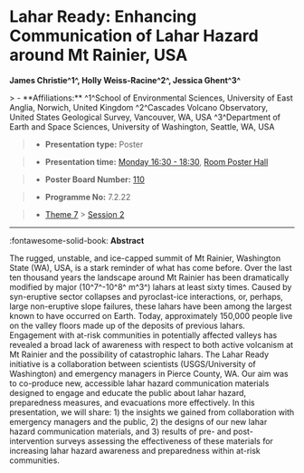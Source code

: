 # Lahar Ready: Enhancing Communication of Lahar Hazard around Mt Rainier, USA

**James Christie^1^, Holly Weiss-Racine^2^, Jessica Ghent^3^**

<!-- more -->> - **Affiliations:** ^1^School of Environmental Sciences, University of East Anglia, Norwich, United Kingdom ^2^Cascades Volcano Observatory, United States Geological Survey, Vancouver, WA, USA ^3^Department of Earth and Space Sciences, University of Washington, Seattle, WA, USA

> - **Presentation type:** Poster

> - **Presentation time:** [Monday 16:30 - 18:30](../sessions_comparison.md#__tabbed_1_6), [Room Poster Hall](../maps_venue.md#__tabbed_1_1)

> - **Poster Board Number:** [110](../map_poster_boards.md#monday)

> - **Programme No:** 7.2.22

> - [Theme 7](../theme7.md) > [Session 2](../sessions/session-7-2.md)

--- 

:fontawesome-solid-book: **Abstract**

The rugged, unstable, and ice-capped summit of Mt Rainier, Washington State (WA), USA, is a stark reminder of what has come before. Over the last ten thousand years the landscape around Mt Rainier has been dramatically modified by major (10^7^-10^8^ m^3^) lahars at least sixty times. Caused by syn-eruptive sector collapses and pyroclast-ice interactions, or, perhaps, large non-eruptive slope failures, these lahars have been among the largest known to have occurred on Earth. Today, approximately 150,000 people live on the valley floors made up of the deposits of previous lahars.  Engagement with at-risk communities in potentially affected valleys has revealed a broad lack of awareness with respect to both active volcanism at Mt Rainier and the possibility of catastrophic lahars. The Lahar Ready initiative is a collaboration between scientists (USGS/University of Washington) and emergency managers in Pierce County, WA. Our aim was to co-produce new, accessible lahar hazard communication materials designed to engage and educate the public about lahar hazard, preparedness measures, and evacuations more effectively. In this presentation, we will share: 1) the insights we gained from collaboration with emergency managers and the public, 2) the designs of our new lahar hazard communication materials, and 3) results of pre- and post- intervention surveys assessing the effectiveness of these materials for increasing lahar hazard awareness and preparedness within at-risk communities.

